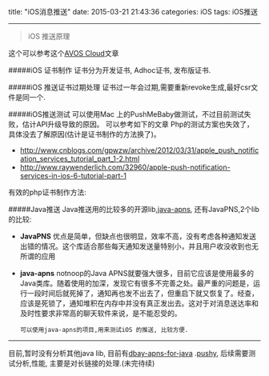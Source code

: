 title: "iOS消息推送"
date: 2015-03-21 21:43:36
categories: iOS
tags: iOS推送

---

> iOS 推送原理

这个可以参考这个[AVOS Cloud](https://blog.leancloud.cn/1163/)文章

#####iOS 证书制作
	证书分为开发证书, Adhoc证书, 发布版证书.

#####iOS 推送证书过期处理
	证书过一年会过期,需要重新revoke生成,最好csr文件是同一个.

#####iOS推送测试
	可以使用Mac 上的PushMeBaby做测试，不过目前测试失败，估计API升级导致的原因。
可以参考如下的文章
	 Php的测试方案也失效了，具体没去了解原因(估计是证书制作的方法换了)。

 - http://www.cnblogs.com/gpwzw/archive/2012/03/31/apple_push_notification_services_tutorial_part_1-2.html
 - http://www.raywenderlich.com/32960/apple-push-notification-services-in-ios-6-tutorial-part-1
 
有效的php证书制作方法:

#####Java推送
Java推送用的比较多的开源lib,[java-apns](https://github.com/notnoop/java-apns), 还有JavaPNS,2个lib的比较:

 -  **JavaPNS** 
		 优点是简单，但缺点也很明显，效率不高，没有考虑各种通知发送出错的情况。这个库适合那些每天通知发送量特别小，并且用户收没收到也无所谓的应用
 - **java-apns**
      notnoop的Java APNS就要强大很多，目前它应该是使用最多的Java类库。随着使用的加深，发现它有很多不完善之处。最严重的问题是，运行一段时间后就死掉了，通知再也发不出去了，但重启下就又恢复了。经查，应该是死锁了，通知堆积在内存中并没有真正发出去。这对于对消息送达率和及时性要求非常高的聊天软件来说，是不能忍受的。
      
       可以使用java-apns的项目,用来测试iOS 的推送, 比较方便.


----------

目前,暂时没有分析其他java lib, 目前有[dbay-apns-for-java](https://github.com/RamosLi/dbay-apns-for-java) .[pushy](https://github.com/relayrides/pushy), 后续需要测试分析,性能,
主要是对长链接的处理.(未完待续)


